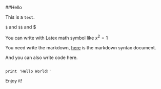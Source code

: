 <!-- markdown -->

##Hello



This is a `test`.



`$` and `$$` and \$



You can write with Latex math symbol like $x^2=1$



You need write the markdown, [here](https://daringfireball.net/projects/markdown/) is the markdown syntax document.



And you can also write code here.



~~~~{python}

print 'Hello World!'

~~~~



Enjoy it!

<!-- markdown end -->


